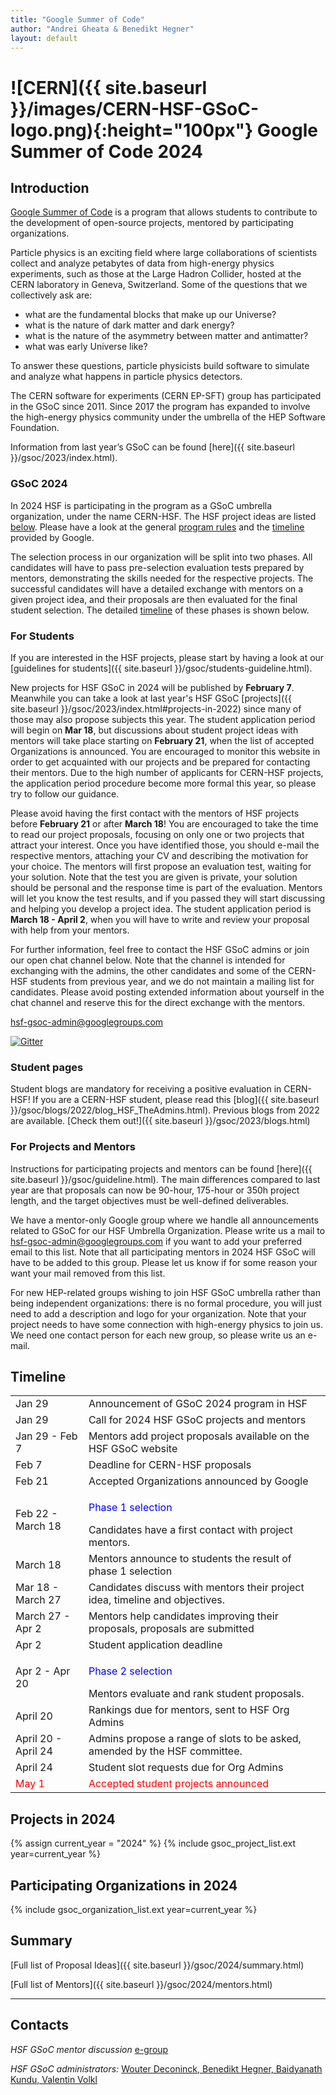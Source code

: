 ```yaml
---
title: "Google Summer of Code"
author: "Andrei Gheata & Benedikt Hegner"
layout: default
---
```


# ![CERN]({{ site.baseurl }}/images/CERN-HSF-GSoC-logo.png){:height="100px"} Google Summer of Code 2024

## Introduction

[Google Summer of Code](https://summerofcode.withgoogle.com) is a program that allows students to contribute to the development of open-source projects, mentored by participating organizations.

Particle physics is an exciting field where large collaborations of scientists collect
and analyze petabytes of data from high-energy physics experiments, such as those at the Large Hadron Collider,
hosted at the CERN laboratory in Geneva, Switzerland.
Some of the questions that we collectively ask are:

- what are the fundamental blocks that make up our Universe?
- what is the nature of dark matter and dark energy?
- what is the nature of the asymmetry between matter and antimatter?
- what was early Universe like?

To answer these questions, particle physicists build software to simulate and analyze what happens in particle physics detectors.

The CERN software for experiments (CERN EP-SFT) group has participated in the GSoC since 2011. Since 2017 the program has expanded to involve the high-energy physics community under the umbrella of the HEP Software Foundation.

Information from last year’s GSoC can be found [here]({{ site.baseurl }}/gsoc/2023/index.html).


### GSoC 2024

In 2024 HSF is participating in the program as a GSoC umbrella organization, under the name CERN-HSF. The HSF project ideas are listed [below](#projects-in-2024). Please have a look at the general [program rules](https://summerofcode.withgoogle.com/rules/) and the [timeline](https://summerofcode.withgoogle.com/how-it-works/) provided by Google. 

The selection process in our organization will be split into two phases. All candidates will have to pass pre-selection evaluation tests prepared by mentors, demonstrating the skills needed for the respective projects. The successful candidates will have a detailed exchange with mentors on a given project idea, and their proposals are then evaluated for the final student selection. The detailed [timeline]({{site.baseurl}}/activities/gsoc.html#timeline) of these phases is shown below.

### For Students

If you are interested in the HSF projects, please start by having a look at our [guidelines for students]({{ site.baseurl }}/gsoc/students-guideline.html).

New projects for HSF GSoC in 2024 will be published by **February 7**. Meanwhile you can take a look at last year's HSF GSoC [projects]({{ site.baseurl }}/gsoc/2023/index.html#projects-in-2022) since many of those may also propose subjects this year. The student application period will begin on **Mar 18**, but discussions about student project ideas with mentors will take place starting on **February 21**, when the list of accepted Organizations is announced. You are encouraged to monitor this website in order to get acquainted with our projects and be prepared for contacting their mentors. Due to the high number of applicants for CERN-HSF projects, the application period procedure become more formal this year, so please try to follow our guidance.

Please avoid having the first contact with the mentors of HSF projects before **February 21** or after **March 18**! You are encouraged to take the time to read our project proposals, focusing on only one or two projects that attract your interest. Once you have identified those, you should e-mail the respective mentors, attaching your CV and describing the motivation for your choice. The mentors will first propose an evaluation test, waiting for your solution. Note that the test you are given is private, your solution should be personal and the response time is part of the evaluation. Mentors will let you know the test results, and if you passed they will start discussing and helping you develop a project idea. The student application period is **March 18 - April 2**, when you will have to write and review your proposal with help from your mentors.

For further information, feel free to contact the HSF GSoC admins or join our open chat channel below. Note that the channel is intended for exchanging with the admins, the other candidates and some of the CERN-HSF students from previous year, and we do not maintain a mailing list for candidates. Please avoid posting extended information about yourself in the chat channel and reserve this for the direct exchange with the mentors.

[hsf-gsoc-admin@googlegroups.com](mailto:hsf-gsoc-admin@googlegroups.com)

[![Gitter](https://badges.gitter.im/HSF/HSF-GSoC.svg)](https://gitter.im/HSF/HSF-GSoC?utm_source=badge&utm_medium=badge&utm_campaign=pr-badge)

### Student pages

Student blogs are mandatory for receiving a positive evaluation in CERN-HSF! If you are a CERN-HSF student, please read this [blog]({{ site.baseurl }}/gsoc/blogs/2022/blog_HSF_TheAdmins.html). Previous blogs from 2022 are available. [Check them out!]({{ site.baseurl }}/gsoc/2023/blogs.html)


### For Projects and Mentors

Instructions for participating projects and mentors can be found [here]({{ site.baseurl }}/gsoc/guideline.html). The main differences compared to last year are that proposals can  now be 90-hour, 175-hour or 350h project length, and the target objectives must be well-defined deliverables.

We have a mentor-only Google group where we handle all announcements related to GSoC for our HSF Umbrella Organization. Please write us a mail to [hsf-gsoc-admin@googlegroups.com](mailto:hsf-gsoc-admin@googlegroups.com) if you want to add your preferred email to this list. Note that all participating mentors in 2024 HSF GSoC will have to be added to this group. Please let us know if for some reason your want your mail removed from this list.

For new HEP-related groups wishing to join HSF GSoC umbrella rather than being independent organizations: there is no formal procedure, you will just need to add a description and logo for your organization. Note that your project needs to have some connection with high-energy physics to join us. We need one contact person for each new group, so please write us an e-mail.

## Timeline

<table class="table table-hover table-striped">
  <tr>
    <td> Jan 29 </td>
    <td> Announcement of GSoC 2024 program in HSF </td>
  </tr>
  <tr>
    <td> Jan 29 </td>
    <td>Call for 2024 HSF GSoC projects and mentors</td>
  </tr>
  <tr>
    <td> Jan 29 - Feb 7 </td>
    <td> Mentors add project proposals available on the HSF GSoC website </td>
  </tr>
   <tr>
    <td> Feb 7</td>
    <td> Deadline for CERN-HSF proposals </td>
  </tr>
  <tr>
    <td> Feb 21 </td>
    <td> Accepted Organizations announced by Google </td>
  </tr>
  <tr>
    <td> Feb 22 - March 18 </td>
    <td><p><font color="blue"> Phase 1 selection </font></p> Candidates have a first contact with project mentors. </td>
  </tr>
  <tr>
    <td> March 18 </td>
    <td> Mentors announce to students the result of phase 1 selection </td>
  </tr>
  <tr>
    <td> Mar 18 - March 27 </td>
    <td> Candidates discuss with mentors their project idea, timeline and objectives.</td>
  </tr>
  <tr>
    <td> March 27 - Apr 2 </td>
    <td> Mentors help candidates improving their proposals, proposals are submitted </td>
  </tr>
  <tr>
    <td> Apr 2 </td>
    <td> Student application deadline </td>
  </tr>
  <tr>
    <td> Apr 2 - Apr 20 </td>
    <td><p><font color="blue"> Phase 2 selection </font></p> Mentors evaluate and rank student proposals. </td>
  </tr>
  <tr>
    <td> April 20 </td>
    <td> Rankings due for mentors, sent to HSF Org Admins </td>
  </tr>
  <tr>
    <td> April 20 - April 24 </td>
    <td> Admins propose a range of slots to be asked, amended by the HSF committee.</td>
  </tr>
  <tr>
  </tr>
  <tr>
    <td> April 24 </td>
    <td> Student slot requests due for Org Admins </td>
  </tr>
  <tr style="color: red;">
    <td> May 1 </td>
    <td> Accepted student projects announced  </td>
  </tr>
</table>

## Projects in 2024

{% assign current_year = "2024" %}
{% include gsoc_project_list.ext year=current_year %}

## Participating Organizations in 2024

{% include gsoc_organization_list.ext year=current_year %}

## Summary

[Full list of Proposal Ideas]({{ site.baseurl }}/gsoc/2024/summary.html)

[Full list of Mentors]({{ site.baseurl }}/gsoc/2024/mentors.html)

---

## Contacts

*HSF GSoC mentor discussion* [e-group](mailto:hep-software-foundation-google-summer-of-code@googlegroups.com)

*HSF GSoC administrators:* [Wouter Deconinck, Benedikt Hegner, Baidyanath Kundu, Valentin Volkl](mailto:hsf-gsoc-admin@googlegroups.com)

